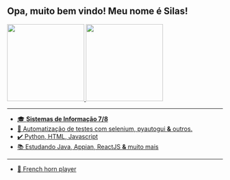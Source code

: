 ## Opa, muito bem vindo! Meu nome é Silas!

<div>
<a href="https://github.com/SilasPDJ">
<img height="180em" src="https://github-readme-stats.vercel.app/api/top-langs/?username=SilasPDJ&layout=compact&langs_count=7&theme=dracula"/>
<img height="180em" src="https://github-readme-stats.vercel.app/api?username=SilasPDJ&show_icons=true&theme=dracula&include_all_commits=true&count_private=true"/>
</div>
  
  <!---
- 🔭 I’m currently working on ...
- 🌱 I’m currently learning ...
- 👯 I’m looking to collaborate on ...
- 🤔 I’m looking for help with ...
- 💬 Ask me about ...
- 📫 How to reach me: ...
- 😄 Pronouns: ...
- ⚡ Fun fact: ...
https://github-emoji-picker.vercel.app/
-->
---
- 🎓 **Sistemas de Informação 7/8** 
- 🤖 Automatização de testes com selenium, pyautogui **&** outros. 
- ✔️ Python, HTML, Javascript
- 📚 Estudando Java, Appian, ReactJS **&** muito mais
---  
- 📯 French horn player

